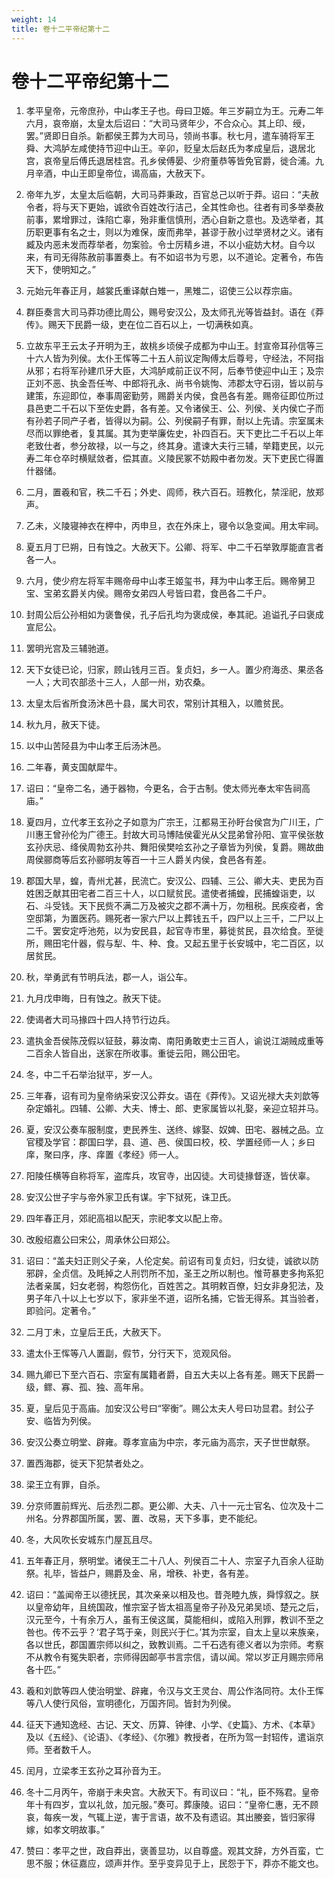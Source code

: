 ```yaml
---
weight: 14
title: 卷十二平帝纪第十二
---
```


# 卷十二平帝纪第十二

1. <span id="卷十二平帝纪第十二-1"></span>
孝平皇帝，元帝庶孙，中山孝王子也。母曰卫姬。年三岁嗣立为王。元寿二年六月，哀帝崩，太皇太后诏曰：“大司马贤年少，不合众心。其上印、绶，罢。”贤即日自杀。新都侯王葬为大司马，领尚书事。秋七月，遣车骑将军王舜、大鸿胪左咸使持节迎中山王。辛卯，贬皇太后赵氏为孝成皇后，退居北宫，哀帝皇后傅氏退居桂宫。孔乡侯傅晏、少府董恭等皆免官爵，徙合浦。九月辛酒，中山王即皇帝位，谒高庙，大赦天下。

2. <span id="卷十二平帝纪第十二-2"></span>
帝年九岁，太皇太后临朝，大司马莽秉政，百官总己以听于莽。诏曰：“夫赦令者，将与天下更始，诚欲令百姓改行洁己，全其性命也。往者有司多举奏赦前事，累增罪过，诛陷亡辜，殆非重信慎刑，洒心自新之意也。及选举者，其历职更事有名之士，则以为难保，废而弗举，甚谬于赦小过举贤材之义。诸有臧及内恶未发而荐举者，勿案验。令士厉精乡进，不以小疵妨大材。自今以来，有司无得陈赦前事置奏上。有不如诏书为亏恩，以不道论。定著令，布告天下，使明知之。”

3. <span id="卷十二平帝纪第十二-3"></span>
元始元年春正月，越裳氏重译献白雉一，黑雉二，诏使三公以荐宗庙。

4. <span id="卷十二平帝纪第十二-4"></span>
群臣奏言大司马莽功德比周公，赐号安汉公，及太师孔光等皆益封。语在《莽传》。赐天下民爵一级，吏在位二百石以上，一切满秩如真。

5. <span id="卷十二平帝纪第十二-5"></span>
立故东平王云太子开明为王，故桃乡顷侯子成都为中山王。封宣帝耳孙信等三十六人皆为列侯。太仆王恽等二十五人前议定陶傅太后尊号，守经法，不阿指从邪；右将军孙建爪牙大臣，大鸿胪咸前正议不阿，后奉节使迎中山王；及宗正刘不恶、执金吾任岑、中郎将孔永、尚书令姚恂、沛郡太守石诩，皆以前与建策，东迎即位，奉事周密勤劳，赐爵关内侯，食邑各有差。赐帝征即位所过县邑吏二千石以下至佐史爵，各有差。又令诸侯王、公、列侯、关内侯亡子而有孙若子同产子者，皆得以为嗣。公、列侯嗣子有罪，耐以上先请。宗室属未尽而以罪绝者，复其属。其为吏举廉佐史，补四百石。天下吏比二千石以上年老致仕者，参分故禄，以一与之，终其身。遣谏大夫行三辅，举籍吏民，以元寿二年仓卒时横赋敛者，偿其直。义陵民冢不妨殿中者勿发。天下吏民亡得置什器储。

6. <span id="卷十二平帝纪第十二-6"></span>
二月，置羲和官，秩二千石；外史、闾师，秩六百石。班教化，禁淫祀，放郑声。

7. <span id="卷十二平帝纪第十二-7"></span>
乙未，义陵寝神衣在柙中，丙申旦，衣在外床上，寝令以急变闻。用太牢祠。

8. <span id="卷十二平帝纪第十二-8"></span>
夏五月丁巳朔，日有蚀之。大赦天下。公卿、将军、中二千石举敦厚能直言者各一人。

9. <span id="卷十二平帝纪第十二-9"></span>
六月，使少府左将军丰赐帝母中山孝王姬玺书，拜为中山孝王后。赐帝舅卫宝、宝弟玄爵关内侯。赐帝女弟四人号皆曰君，食邑各二千户。

10. <span id="卷十二平帝纪第十二-10"></span>
封周公后公孙相如为褒鲁侯，孔子后孔均为褒成侯，奉其祀。追谥孔子曰褒成宣尼公。

11. <span id="卷十二平帝纪第十二-11"></span>
罢明光宫及三辅驰道。

12. <span id="卷十二平帝纪第十二-12"></span>
天下女徒已论，归家，顾山钱月三百。复贞妇，乡一人。置少府海丞、果丞各一人；大司农部丞十三人，人部一州，劝农桑。

13. <span id="卷十二平帝纪第十二-13"></span>
太皇太后省所食汤沐邑十县，属大司农，常别计其租入，以赡贫民。

14. <span id="卷十二平帝纪第十二-14"></span>
秋九月，赦天下徒。

15. <span id="卷十二平帝纪第十二-15"></span>
以中山苦陉县为中山孝王后汤沐邑。

16. <span id="卷十二平帝纪第十二-16"></span>
二年春，黄支国献犀牛。

17. <span id="卷十二平帝纪第十二-17"></span>
诏曰：“皇帝二名，通于器物，今更名，合于古制。使太师光奉太牢告祠高庙。”

18. <span id="卷十二平帝纪第十二-18"></span>
夏四月，立代孝王玄孙之子如意为广宗王，江都易王孙盱台侯宫为广川王，广川惠王曾孙伦为广德王。封故大司马博陆侯霍光从父昆弟曾孙阳、宣平侯张敖玄孙庆忌、绛侯周勃玄孙共、舞阳侯樊哙玄孙之子章皆为列侯，复爵。赐故曲周侯郦商等后玄孙郦明友等百一十三人爵关内侯，食邑各有差。

19. <span id="卷十二平帝纪第十二-19"></span>
郡国大旱，蝗，青州尤甚，民流亡。安汉公、四辅、三公、卿大夫、吏民为百姓困乏献其田宅者二百三十人，以口赋贫民。遣使者捕蝗，民捕蝗诣吏，以石、斗受钱。天下民赀不满二万及被灾之郡不满十万，勿租税。民疾疫者，舍空邸第，为置医药。赐死者一家六尸以上葬钱五千，四尸以上三千，二尸以上二千。罢安定呼池苑，以为安民县，起官寺市里，募徙贫民，县次给食。至徙所，赐田宅什器，假与犁、牛、种、食。又起五里于长安城中，宅二百区，以居贫民。

20. <span id="卷十二平帝纪第十二-20"></span>
秋，举勇武有节明兵法，郡一人，诣公车。

21. <span id="卷十二平帝纪第十二-21"></span>
九月戊申晦，日有蚀之。赦天下徒。

22. <span id="卷十二平帝纪第十二-22"></span>
使谒者大司马掾四十四人持节行边兵。

23. <span id="卷十二平帝纪第十二-23"></span>
遣执金吾侯陈茂假以钲鼓，募汝南、南阳勇敢吏士三百人，谕说江湖贼成重等二百余人皆自出，送家在所收事。重徙云阳，赐公田宅。

24. <span id="卷十二平帝纪第十二-24"></span>
冬，中二千石举治狱平，岁一人。

25. <span id="卷十二平帝纪第十二-25"></span>
三年春，诏有司为皇帝纳采安汉公莽女。语在《莽传》。又诏光禄大夫刘歆等杂定婚礼。四辅、公卿、大夫、博士、郎、吏家属皆以礼娶，亲迎立轺并马。

26. <span id="卷十二平帝纪第十二-26"></span>
夏，安汉公奏车服制度，吏民养生、送终、嫁娶、奴婢、田宅、器械之品。立官稷及学官：郡国曰学，县、道、邑、侯国曰校，校、学置经师一人；乡曰庠，聚曰序，序、痒置《孝经》师一人。

27. <span id="卷十二平帝纪第十二-27"></span>
阳陵任横等自称将军，盗库兵，攻官寺，出囚徒。大司徒掾督逐，皆伏辜。

28. <span id="卷十二平帝纪第十二-28"></span>
安汉公世子宇与帝外家卫氏有谋。宇下狱死，诛卫氏。

29. <span id="卷十二平帝纪第十二-29"></span>
四年春正月，郊祀高祖以配天，宗祀孝文以配上帝。

30. <span id="卷十二平帝纪第十二-30"></span>
改殷绍嘉公曰宋公，周承休公曰郑公。

31. <span id="卷十二平帝纪第十二-31"></span>
诏曰：“盖夫妇正则父子亲，人伦定矣。前诏有司复贞妇，归女徒，诚欲以防邪辟，全贞信。及眊掉之人刑罚所不加，圣王之所以制也。惟苛暴吏多拘系犯法者亲属，妇女老弱，构怨伤化，百姓苦之。其明敕百僚，妇女非身犯法，及男子年八十以上七岁以下，家非坐不道，诏所名捕，它皆无得系。其当验者，即验问。定著令。”

32. <span id="卷十二平帝纪第十二-32"></span>
二月丁未，立皇后王氏，大赦天下。

33. <span id="卷十二平帝纪第十二-33"></span>
遣太仆王恽等八人置副，假节，分行天下，览观风俗。

34. <span id="卷十二平帝纪第十二-34"></span>
赐九卿已下至六百石、宗室有属籍者爵，自五大夫以上各有差。赐天下民爵一级，鳏、寡、孤、独、高年帛。

35. <span id="卷十二平帝纪第十二-35"></span>
夏，皇后见于高庙。加安汉公号曰“宰衡”。赐公太夫人号曰功显君。封公子安、临皆为列侯。

36. <span id="卷十二平帝纪第十二-36"></span>
安汉公奏立明堂、辟雍。尊孝宣庙为中宗，孝元庙为高宗，天子世世献祭。

37. <span id="卷十二平帝纪第十二-37"></span>
置西海郡，徙天下犯禁者处之。

38. <span id="卷十二平帝纪第十二-38"></span>
梁王立有罪，自杀。

39. <span id="卷十二平帝纪第十二-39"></span>
分京师置前辉光、后丞烈二郡。更公卿、大夫、八十一元士官名、位次及十二州名。分界郡国所属，罢、置、改易，天下多事，吏不能纪。

40. <span id="卷十二平帝纪第十二-40"></span>
冬，大风吹长安城东门屋瓦且尽。

41. <span id="卷十二平帝纪第十二-41"></span>
五年春正月，祭明堂。诸侯王二十八人、列侯百二十人、宗室子九百余人征助祭。礼毕，皆益户，赐爵及金、帛，增秩、补吏，各有差。

42. <span id="卷十二平帝纪第十二-42"></span>
诏曰：“盖闻帝王以德抚民，其次亲亲以相及也。昔尧睦九族，舜惇叙之。朕以皇帝幼年，且统国政，惟宗室子皆太祖高皇帝子孙及兄弟吴顷、楚元之后，汉元至今，十有余万人，虽有王侯这属，莫能相纠，或陷入刑罪，教训不至之咎也。传不云乎？‘君子笃于亲，则民兴于仁。’其为宗室，自太上皇以来族亲，各以世氏，郡国置宗师以纠之，致教训焉。二千石选有德义者以为宗师。考察不从教令有冤失职者，宗师得因邮亭书言宗信，请以闻。常以岁正月赐宗师帛各十匹。”

43. <span id="卷十二平帝纪第十二-43"></span>
羲和刘歆等四人使治明堂、辟雍，令汉与文王灵台、周公作洛同符。太仆王恽等八人使行风俗，宣明德化，万国齐同。皆封为列侯。

44. <span id="卷十二平帝纪第十二-44"></span>
征天下通知逸经、古记、天文、历算、钟律、小学、《史篇》、方术、《本草》及以《五经》、《论语》、《孝经》、《尔雅》教授者，在所为驾一封轺传，遣诣京师。至者数千人。

45. <span id="卷十二平帝纪第十二-45"></span>
闰月，立梁孝王玄孙之耳孙音为王。

46. <span id="卷十二平帝纪第十二-46"></span>
冬十二月丙午，帝崩于未央宫。大赦天下。有司议曰：“礼，臣不殇君。皇帝年十有四岁，宜以礼敛，加元服。”奏可。葬康陵。诏曰：“皇帝仁惠，无不顾哀，每疾一发，气辄上逆，害于言语，故不及有遗诏。其出媵妾，皆归家得嫁，如孝文明故事。”

47. <span id="卷十二平帝纪第十二-47"></span>
赞曰：孝平之世，政自莽出，褒善显功，以自尊盛。观其文辞，方外百蛮，亡思不服；休征嘉应，颂声并作。至乎变异见于上，民怨于下，莽亦不能文也。
